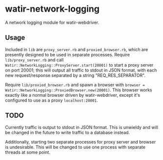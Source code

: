 # watir-network-logging
A network logging module for watir-webdriver.

## Usage
Included in `lib` are `proxy_server.rb` and `proxied_browser.rb`, which are presently designed to be used in separate processes. Require `lib/proxy_server.rb` and call `Watir::NetworkLogging::ProxyServer.start(20001)` to start a proxy server on port 20001; this will output all traffic to stdout in JSON format, with each new request/response separated by a string "REQ_RES_SEPARATOR".

Require `lib/proxied_browser.rb` and spawn a browser with `browser = Watir::NetworkLogging::ProxiedBrowser.new(20001)`. This browser works exactly like a normal browser driven by watir-webdriver, except it's configured to use as a proxy `localhost:20001`.

## TODO
Currently traffic is output to stdout in JSON format. This is unwieldy and will be changed in the future to write traffic to a database instead.

Additionally, starting two separate processes for proxy server and browser is undesirable. This will be changed to use one process with separate threads at some point.
